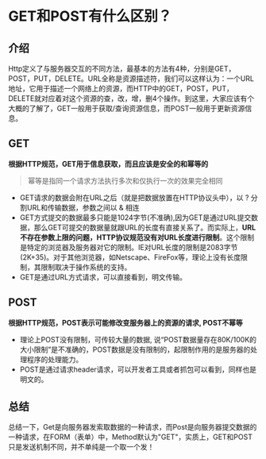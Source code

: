 # GET和POST有什么区别？

## 介绍

Http定义了与服务器交互的不同方法，最基本的方法有4种，分别是GET，POST，PUT，DELETE。URL全称是资源描述符，我们可以这样认为：一个URL地址，它用于描述一个网络上的资源，而HTTP中的GET，POST，PUT，DELETE就对应着对这个资源的查，改，增，删4个操作。到这里，大家应该有个大概的了解了，GET一般用于获取/查询资源信息，而POST一般用于更新资源信息。

## GET

**根据HTTP规范，GET用于信息获取，而且应该是安全的和幂等的**

> 幂等是指同一个请求方法执行多次和仅执行一次的效果完全相同

- GET请求的数据会附在URL之后（就是把数据放置在HTTP协议头中），以 ? 分割URL和传输数据，参数之间以 & 相连
- GET方式提交的数据最多只能是1024字节(不准确),因为GET是通过URL提交数据，那么GET可提交的数据量就跟URL的长度有直接关系了。而实际上，**URL不存在参数上限的问题，HTTP协议规范没有对URL长度进行限制**。这个限制是特定的浏览器及服务器对它的限制。IE对URL长度的限制是2083字节(2K+35)。对于其他浏览器，如Netscape、FireFox等，理论上没有长度限制，其限制取决于操作系统的支持。
- GET是通过URL方式请求，可以直接看到，明文传输。

## POST

**根据HTTP规范，POST表示可能修改变服务器上的资源的请求, POST不幂等**

- 理论上POST没有限制，可传较大量的数据, 说“POST数据量存在80K/100K的大小限制”是不准确的，POST数据是没有限制的，起限制作用的是服务器的处理程序的处理能力。
- POST是通过请求header请求，可以开发者工具或者抓包可以看到，同样也是明文的。


## 总结

总结一下，Get是向服务器发索取数据的一种请求，而Post是向服务器提交数据的一种请求，在FORM（表单）中，Method默认为"GET"，实质上，GET和POST只是发送机制不同，并不单纯是一个取一个发！
